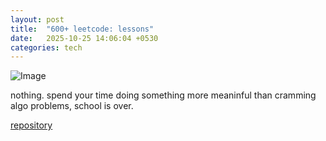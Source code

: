```yaml
---
layout: post
title:  "600+ leetcode: lessons"
date:   2025-10-25 14:06:04 +0530
categories: tech
---
```

![Image](https://i.ibb.co/LXzF50zN/Screenshot-2025-05-18-at-7-55-31-PM.png)

nothing. spend your time doing something more meaninful than cramming algo problems, school is over.

[repository](https://github.com/samitmohan/interviews)